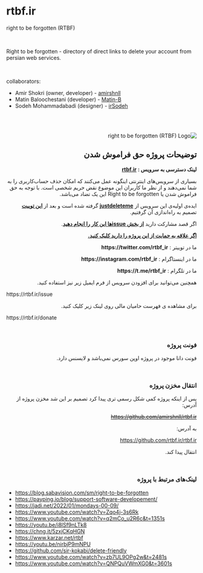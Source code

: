 # rtbf.ir
right to be forgotten (RTBF)

<br />

Right to be forgotten - directory of direct links to delete your account from persian web services.

<br />

collaborators:
- Amir Shokri (owner, developer) - [amirshnll](https://github.com/amirshnll)
- Matin Baloochestani (developer) - [Matin-B](https://github.com/Matin-B)
- Sodeh Mohammadabadi (designer) - [irSodeh](https://github.com/irSodeh)

<br /><br />

<div dir="rtl">

<img src="https://raw.githubusercontent.com/amirshnll/rtbf.ir/main/logo-readme.png" alt="right to be forgotten (RTBF) Logo">
  
## توضیحات پروژه حق فراموش شدن

<p><strong>لینک دسترسی به سرویس : <a href="https://rtbf.ir" title="rtbf.ir">rtbf.ir</a></strong></p>
<p>بسیاری از سرویس‌های اینترنتی اینگونه عمل می‌کنند که امکان حذف حساب‌کاربری را به شما نمی‌دهند و از نظر ما کاربران این موضوع نقض حریم شخصی است. با توجه به حق فراموش شدن یا Right to be forgotten این یک تضاد می‌باشد.</p>
<p>ایده‌ی اولیه‌ی این سرویس از  <strong><a target="_blank" href="https://backgroundchecks.org/justdeleteme/" title="justdeleteme">justdeleteme</a></strong> گرفته شده است و بعد از  <strong><a target="_blank" href="https://twitter.com/nima/status/1398335801042386947">این توییت</a></strong> تصمیم به راه‌اندازی آن گرفتیم.</p>
<p>اگر قصد مشارکت دارید <strong><a target="_blank" href="https://github.com/rtbf-ir/rtbf.ir/issues/new/choose" title="rtbf.ir Source">از بخش issueها این کار را انجام دهید</a></strong>.</p>
<p><strong><a href="https://rtbf.ir/donate" title="حمایت مالی از پروژه">اگر علاقه به حمایت از این پروژه را دارید کلیک کنید.</a></strong></p>
<p>ما در توییتر : <strong>https://twitter.com/rtbf_ir</strong></p>
<p>ما در اینستاگرام : <strong>https://instagram.com/rtbf_ir</strong></p>
<p>ما در تلگرام : <strong>https://t.me/rtbf_ir</strong></p>
<p>همچنین می‌توانید برای افزودن سرویس از فرم ایمیل زیر نیز استفاده کنید.</p>
<p dir="ltr">https://rtbf.ir/issue</p>
<p>برای مشاهده ی فهرست حامیان مالی روی لینک زیر کلیک کنید.</p>
<p dir="ltr">https://rtbf.ir/donate</p>
  
<br />
  
  ### فونت پروژه
  
  
<p dir="rtl">فونت دانا موجود در پروژه اوپن سورس نمی‌باشد و لایسنس دارد.</p>
  
<br />
  
  ### انتقال مخزن پروژه
  
<p dir="rtl">پس از اینکه پروژه کمی شکل رسمی تری پیدا کرد تصمیم بر این شد مخزن پروژه از آدرس:</p>
  
<del>https://github.com/amirshnll/rtbf.ir</del>
  
<p dir="rtl">به آدرس:</p>
  
https://github.com/rtbf.ir/rtbf.ir
  
<p dir="rtl">انتقال پیدا کند.</p>
  
<br />

 ### لینک‌های مرتبط با پروژه
  
  
</div>

- https://blog.sabavision.com/sm/right-to-be-forgotten
- https://payping.io/blog/support-software-developement/
- https://jadi.net/2022/01/mondays-00-09/
- https://www.youtube.com/watch?v=Zqo4j-3s6Rk
- https://www.youtube.com/watch?v=q2mCo_u2R6c&t=1351s
- https://youtu.be/i8lSf9nLTk8
- https://chng.it/5zxjCKqHGN
- https://www.karzar.net/rtbf
- https://youtu.be/nirbjP9mNPU
- https://github.com/sir-kokabi/delete-friendly
- https://www.youtube.com/watch?v=zb7UL9OPg2w&t=2481s
- https://www.youtube.com/watch?v=QNPQuVWmXG0&t=3601s